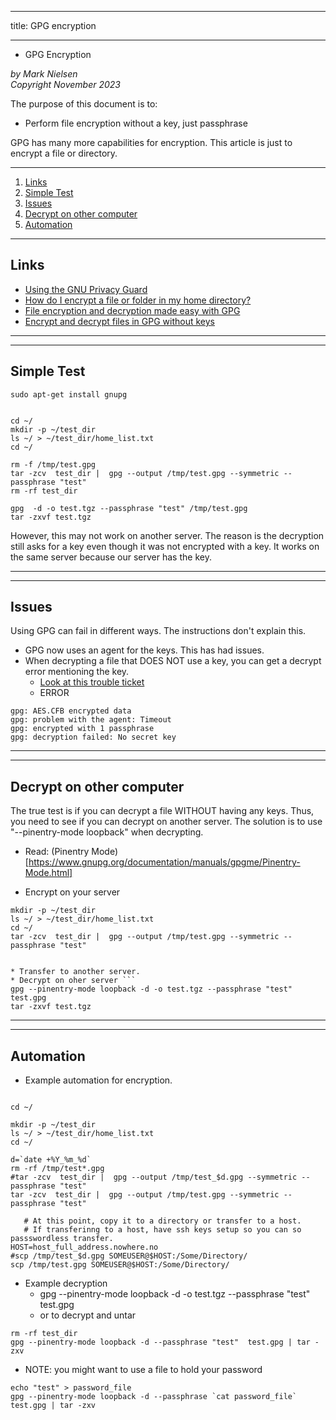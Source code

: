 --------
title: GPG encryption

--------

* GPG Encryption

*by Mark Nielsen*  
*Copyright November 2023*

The purpose of this document is to:

- Perform file encryption without a key, just passphrase

GPG has many more capabilities for encryption. This article is just to encrypt a file or directory.

---

1. [Links](#links)
2. [Simple Test](#simple)
3. [Issues](#issues)
4. [Decrypt on other computer](#other)
5. [Automation](#automate)


* * *

<a name=links></a>Links
-----
* [Using the GNU Privacy Guard](https://www.gnupg.org/documentation/manuals/gnupg/)
* [How do I encrypt a file or folder in my home directory?](https://statistics.berkeley.edu/computing/encrypt)
* [File encryption and decryption made easy with GPG](https://www.redhat.com/sysadmin/encryption-decryption-gpg)
* [Encrypt and decrypt files in GPG without keys](https://tinyapps.org/blog/201705300700_gpg_without_keys.html)

---
* * *
<a name=simple></a>Simple Test
-----
```
sudo apt-get install gnupg


cd ~/
mkdir -p ~/test_dir
ls ~/ > ~/test_dir/home_list.txt
cd ~/

rm -f /tmp/test.gpg
tar -zcv  test_dir |  gpg --output /tmp/test.gpg --symmetric --passphrase "test"
rm -rf test_dir

gpg  -d -o test.tgz --passphrase "test" /tmp/test.gpg
tar -zxvf test.tgz

```

However, this may not work on another server. The reason is the decryption still asks for a key even though it was not
encrypted with a key. It works on the same server because our server has the key. 

---
* * *
<a name=issues></a>Issues
-----

Using GPG can fail in different ways. The instructions don't explain this. 

* GPG now uses an agent for the keys. This has had issues.
* When decrypting a file that DOES NOT use a key, you can get a decrypt error mentioning the key. 
    * [Look at this trouble ticket](https://stackoverflow.com/questions/55780390/how-to-pass-encrypted-message-and-passphrase-when-using-os-system-to-call-gpg)
    * ERROR
```
gpg: AES.CFB encrypted data
gpg: problem with the agent: Timeout
gpg: encrypted with 1 passphrase
gpg: decryption failed: No secret key
```

---
* * *
<a name=other></a>Decrypt on other computer
-----

The true test is if you can decrypt a file WITHOUT having any keys. Thus, you need to see if you can decrypt on another server. The solution is to use "--pinentry-mode loopback" when decrypting.

* Read: (Pinentry Mode)[https://www.gnupg.org/documentation/manuals/gpgme/Pinentry-Mode.html]

* Encrypt on your server
```shell
mkdir -p ~/test_dir
ls ~/ > ~/test_dir/home_list.txt
cd ~/
tar -zcv  test_dir |  gpg --output /tmp/test.gpg --symmetric --passphrase "test"


* Transfer to another server.
* Decrypt on oher server ```
gpg --pinentry-mode loopback -d -o test.tgz --passphrase "test" test.gpg
tar -zxvf test.tgz
```

---
* * *
<a name=automate></a>Automation
-----

* Example automation for encryption. 

```shell

cd ~/

mkdir -p ~/test_dir
ls ~/ > ~/test_dir/home_list.txt
cd ~/

d=`date +%Y_%m_%d`
rm -rf /tmp/test*.gpg
#tar -zcv  test_dir |  gpg --output /tmp/test_$d.gpg --symmetric --passphrase "test"
tar -zcv  test_dir |  gpg --output /tmp/test.gpg --symmetric --passphrase "test"

   # At this point, copy it to a directory or transfer to a host.
   # If transferinng to a host, have ssh keys setup so you can so passswordless transfer.
HOST=host_full_address.nowhere.no
#scp /tmp/test_$d.gpg SOMEUSER@$HOST:/Some/Directory/
scp /tmp/test.gpg SOMEUSER@$HOST:/Some/Directory/

```

* Example decryption
    * gpg --pinentry-mode loopback -d -o test.tgz --passphrase "test" test.gpg
    * or to decrypt and untar
```shell
rm -rf test_dir
gpg --pinentry-mode loopback -d --passphrase "test"  test.gpg | tar -zxv

```
* NOTE: you might want to use a file to hold your password
``` shell
echo "test" > password_file
gpg --pinentry-mode loopback -d --passphrase `cat password_file`  test.gpg | tar -zxv

```